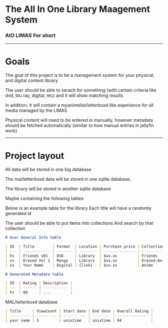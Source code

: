 # The **A**ll **I**n **O**ne **Li**brary **Ma**agement **S**ystem

### AIO LIMAS For short

---

# Goals

The goal of this project is to be a management system for your physical, and digital content library

The user should be able to serach for something (with certain criteria like dvd, blu ray, digital, etc) and it will show matching results

In addition, it will contain a myanimelist/letterboxd like experience for all media managed by the LIMAS

Physical content will need to be entered in manually, however metadata should be fetched automatically (similar to how manual entries in jellyfin work)

---

# Project layout

All data will be stored in one big database

The mal/letterboxd data will be stored in one sqlite database,

The library will be stored in another sqlite database

Maybe containing the following tables

Below is an example table for the library
Each title will have a randomly generated id

The user should be able to put items into collections
And search by that collection

```markdown
# User General Info table

| ID  | Title        | Format  | Location | Purchase price | Collection   |
| --- | ------------ | ------- | -------- | -------------- | ------------ |
| Fx  | Friends s01  | DVD     | Library  | $xx.xx         | Friends      |
| xx  | Erased Vol 1 | Manga   | Library  | $xx.xx         | Erased:Anime |
| xx  | Your Name    | Digital | {link}   | $xx.xx         | Anime        |

# Generated Metadata table

| ID  | Rating | Description |
| --- | ------ | ----------- |
| Fx  | 80     | ...         |
```

MAL/letterboxd database

```markdown
| Title     | ViewCount | Start date | End date | Overall Rating |
| --------- | --------- | ---------- | -------- | -------------- |
| your name | 3         | unixtime   | unixtime | 94             |
```
